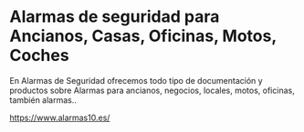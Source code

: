 # Alarmas de seguridad para Ancianos, Casas, Oficinas, Motos, Coches
En Alarmas de Seguridad ofrecemos todo tipo de documentación y productos sobre Alarmas para ancianos, negocios, locales, motos, oficinas, también alarmas..

https://www.alarmas10.es/
